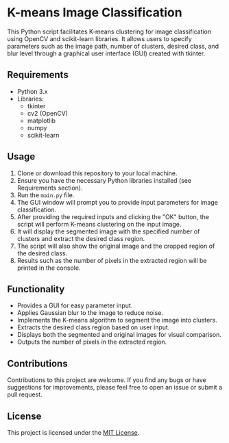 # K-means Image Classification

This Python script facilitates K-means clustering for image classification using OpenCV and scikit-learn libraries. It allows users to specify parameters such as the image path, number of clusters, desired class, and blur level through a graphical user interface (GUI) created with tkinter.

## Requirements
- Python 3.x
- Libraries:
    - tkinter
    - cv2 (OpenCV)
    - matplotlib
    - numpy
    - scikit-learn

## Usage
1. Clone or download this repository to your local machine.
2. Ensure you have the necessary Python libraries installed (see Requirements section).
3. Run the `main.py` file.
4. The GUI window will prompt you to provide input parameters for image classification.
5. After providing the required inputs and clicking the "OK" button, the script will perform K-means clustering on the input image.
6. It will display the segmented image with the specified number of clusters and extract the desired class region.
7. The script will also show the original image and the cropped region of the desired class.
8. Results such as the number of pixels in the extracted region will be printed in the console.

## Functionality
- Provides a GUI for easy parameter input.
- Applies Gaussian blur to the image to reduce noise.
- Implements the K-means algorithm to segment the image into clusters.
- Extracts the desired class region based on user input.
- Displays both the segmented and original images for visual comparison.
- Outputs the number of pixels in the extracted region.

## Contributions
Contributions to this project are welcome. If you find any bugs or have suggestions for improvements, please feel free to open an issue or submit a pull request.

## License
This project is licensed under the [MIT License](LICENSE).
